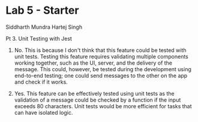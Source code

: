 # Lab 5 - Starter
Siddharth Mundra
Hartej Singh

Pt 3. Unit Testing with Jest

1. No. This is because I don't think that this feature could be tested with unit tests. Testing this feature requires validating multiple components working together, such as the UI, server, and the delivery of the message. This could, however, be tested during the development using end-to-end testing; one could send messages to the other on the app and check if it works.

2. Yes. This feature can be effectively tested using unit tests as the validation of a message could be checked by a function if the input exceeds 80 characters. Unit tests would be more efficient for tasks that can have isolated logic.
